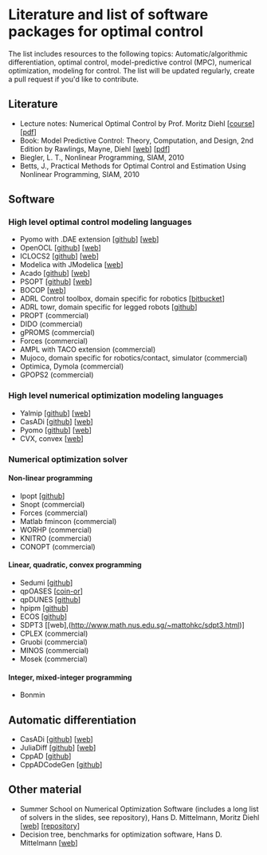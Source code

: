 # Literature and list of software packages for optimal control 

The list includes resources to the following topics: Automatic/algorithmic differentiation, optimal control, model-predictive control (MPC), numerical optimization, modeling for control.  The list will be updated regularly, create a pull request if you'd like to contribute.

## Literature

* Lecture notes: Numerical Optimal Control by Prof. Moritz Diehl [[course](https://www.syscop.de/teaching/ss2017/numerical-optimal-control)] [[pdf](https://www.syscop.de/files/2017ss/NOC/script/book-NOCSE.pdf)]
* Book: Model Predictive Control: Theory, Computation, and Design, 2nd Edition by Rawlings, Mayne, Diehl [[web](https://sites.engineering.ucsb.edu/~jbraw/mpc/)] [[pdf](https://sites.engineering.ucsb.edu/~jbraw/mpc/MPC-book-2nd-edition-2nd-printing.pdf)]
* Biegler, L. T., Nonlinear Programming, SIAM, 2010
* Betts, J., Practical Methods for Optimal Control and Estimation Using Nonlinear Programming, SIAM, 2010

## Software 

### High level optimal control modeling languages

- Pyomo with .DAE extension [[github](https://github.com/Pyomo/pyomo)] [[web](http://www.pyomo.org/)] 
- OpenOCL [[github](https://github.com/OpenOCL/OpenOCL)] [[web](https://openocl.org/)] 
- ICLOCS2 [[github](https://github.com/ImperialCollegeLondon/ICLOCS/)] [[web](http://www.ee.ic.ac.uk/ICLOCS/)] 
- Modelica with JModelica [[web](https://jmodelica.org/)] 
- Acado [[github](https://github.com/acado/acado)] [[web](http://acado.github.io/)]
- PSOPT [[github](https://github.com/PSOPT/psopt)] [[web](http://www.psopt.org/)]
- BOCOP [[web](https://www.bocop.org/)]
- ADRL Control toolbox, domain specific for robotics [[bitbucket](https://bitbucket.org/adrlab/ct/wiki/Home)]
- ADRL towr, domain specific for legged robots [[github](https://github.com/ethz-adrl/towr)]
- PROPT (commercial)
- DIDO (commercial)
- gPROMS (commercial)
- Forces (commercial)
- AMPL with TACO extension (commercial)
- Mujoco, domain specific for robotics/contact, simulator (commercial)
- Optimica, Dymola (commercial)
- GPOPS2 (commercial)

### High level numerical optimization modeling languages

- Yalmip [[github](https://github.com/yalmip/YALMIP)] [[web](https://yalmip.github.io/)] 
- CasADi [[github](https://github.com/casadi/casadi)] [[web](https://web.casadi.org/)]
- Pyomo [[github](https://github.com/Pyomo/pyomo)] [[web](http://www.pyomo.org/)] 
- CVX, convex [[web](http://cvxr.com/cvx/)]

### Numerical optimization solver 

#### Non-linear programming

- Ipopt [[github](https://github.com/coin-or/Ipopt)]
- Snopt (commercial)
- Forces (commercial)
- Matlab fmincon (commercial)
- WORHP (commercial)
- KNITRO (commercial)
- CONOPT (commercial)


#### Linear, quadratic, convex programming

- Sedumi [[github](https://github.com/sqlp/sedumi)]
- qpOASES [[coin-or](https://projects.coin-or.org/qpOASES)]
- qpDUNES [[github](https://github.com/jfrasch/qpDUNES)]
- hpipm [[github](https://github.com/giaf/hpipm)]
- ECOS [[github](https://github.com/embotech/ecos)]
- SDPT3 [[web],(http://www.math.nus.edu.sg/~mattohkc/sdpt3.html)]
- CPLEX (commercial)
- Gruobi (commercial)
- MINOS (commercial)
- Mosek (commercial)

#### Integer, mixed-integer programming

- Bonmin

## Automatic differentiation

- CasADi [[github](https://github.com/casadi/casadi)] [[web](https://web.casadi.org/)]
- JuliaDiff [[github](https://github.com/JuliaDiff/)] [[web](http://www.juliadiff.org/)]
- CppAD [[github](https://github.com/coin-or/CppAD)]
- CppADCodeGen [[github](https://github.com/joaoleal/CppADCodeGen)]


## Other material

- Summer School on Numerical Optimization Software (includes a long list of solvers in the slides, see repository), Hans D. Mittelmann, Moritz Diehl [[web](https://www.syscop.de/teaching/2016/summer-school-on-numerical-optimization-software)] [[repository](https://gitlab.syscop.de/teaching/NOS_public)]
- Decision tree, benchmarks for optimization software, Hans D. Mittelmann [[web](http://plato.asu.edu/)]
